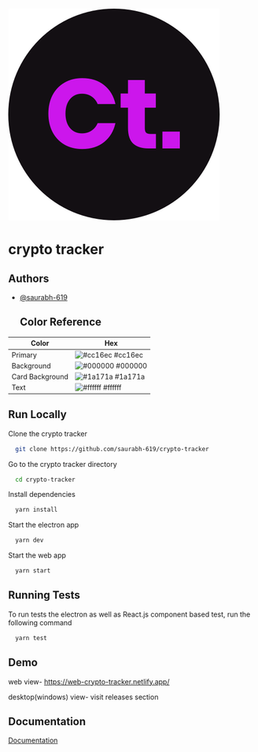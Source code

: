 ![Logo](https://raw.githubusercontent.com/saurabh-619/crypto-tracker/main/public/logo.svg)

# crypto tracker

## Authors

- [@saurabh-619](https://github.com/saurabh-619)

  ## Color Reference

| Color           | Hex                                                              |
| --------------- | ---------------------------------------------------------------- |
| Primary         | ![#cc16ec](https://via.placeholder.com/10/cc16ec?text=+) #cc16ec |
| Background      | ![#000000](https://via.placeholder.com/10/000000?text=+) #000000 |
| Card Background | ![#1a171a](https://via.placeholder.com/10/1a171a?text=+) #1a171a |
| Text            | ![#ffffff](https://via.placeholder.com/10/ffffff?text=+) #ffffff |

## Run Locally

Clone the crypto tracker

```bash
  git clone https://github.com/saurabh-619/crypto-tracker
```

Go to the crypto tracker directory

```bash
  cd crypto-tracker
```

Install dependencies

```bash
  yarn install
```

Start the electron app

```bash
  yarn dev
```

Start the web app

```bash
  yarn start
```

## Running Tests

To run tests the electron as well as React.js component based test,
run the following command

```bash
  yarn test
```

## Demo

web view- https://web-crypto-tracker.netlify.app/

desktop(windows) view- visit releases section

## Documentation

[Documentation](https://github.com/saurabh-619/crypto-tracker/blob/main/README.md)
